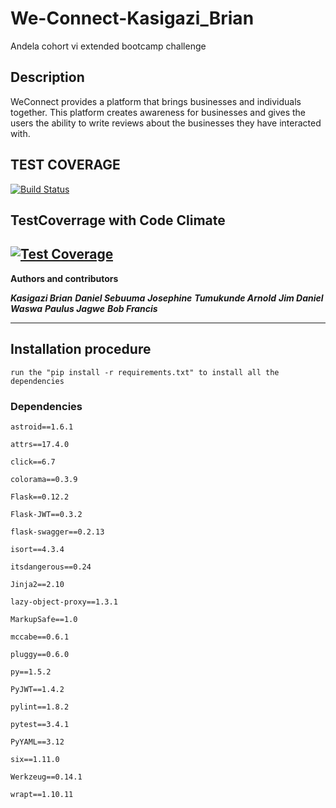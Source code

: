 # We-Connect-Kasigazi_Brian
Andela cohort vi extended bootcamp challenge

## Description
WeConnect provides a platform that brings businesses and individuals together.
This platform creates awareness for businesses and gives the users the ability
to write reviews about the businesses they have interacted with.
## TEST COVERAGE
[![Build Status](https://travis-ci.org/kasigazibrian/We-Connect-Kasigazi_Brian.svg?branch=feature_challenge_2)](https://travis-ci.org/kasigazibrian/We-Connect-Kasigazi_Brian)

## TestCoverrage with Code Climate

[![Test Coverage](https://api.codeclimate.com/v1/badges/a99a88d28ad37a79dbf6/test_coverage)](https://codeclimate.com/github/codeclimate/codeclimate/test_coverage)
---
**Authors and contributors**
 
 ***Kasigazi Brian***
 ***Daniel Sebuuma***
 ***Josephine*** ***Tumukunde Arnold*** ***Jim Daniel Waswa*** ***Paulus Jagwe*** ***Bob Francis***

---
## Installation procedure
```
run the "pip install -r requirements.txt" to install all the dependencies
```


### Dependencies
```
astroid==1.6.1

attrs==17.4.0

click==6.7

colorama==0.3.9

Flask==0.12.2

Flask-JWT==0.3.2

flask-swagger==0.2.13

isort==4.3.4

itsdangerous==0.24

Jinja2==2.10

lazy-object-proxy==1.3.1

MarkupSafe==1.0

mccabe==0.6.1

pluggy==0.6.0

py==1.5.2

PyJWT==1.4.2

pylint==1.8.2

pytest==3.4.1

PyYAML==3.12

six==1.11.0

Werkzeug==0.14.1

wrapt==1.10.11
```